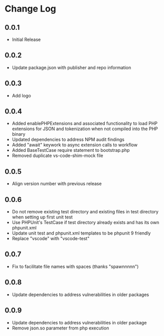 # Change Log
## 0.0.1
- Initial Release
## 0.0.2
- Update package.json with publisher and repo information
## 0.0.3
- Add logo
## 0.0.4
- Added enablePHPExtensions and associated functionality to load PHP extensions for JSON and tokenization when not compiled into the PHP binary
- Updated dependencies to address NPM audit findings
- Added "await" keywork to async extension calls to workflow
- Added BaseTestCase require statement to bootstrap.php
- Removed duplicate vs-code-shim-mock file
## 0.0.5
- Align version number with previous release
## 0.0.6
- Do not remove existing test directory and existing files in test directory when setting up first unit test
- Use PHPUnit's TestCase if test directory already exists and has its own phpunit.xml
- Update unit test and phpunit.xml templates to be phpunit 9 friendly
- Replace "vscode" with "vscode-test"

## 0.0.7
- Fix to facilitate file names with spaces (thanks "spawnnnnn")

## 0.0.8
- Update dependencies to address vulnerabilities in older packages

## 0.0.9
- Update dependencies to address vulnerabilities in older package
- Remove json.so parameter from php execution